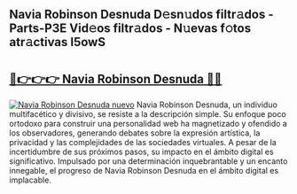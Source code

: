## Navia Robinson Desnuda D𝚎sn𝚞dos filtr𝚊dos - Parts-P3E Vid𝚎os filtr𝚊dos - N𝚞evas f𝚘tos atr𝚊ctivas I5owS

# <h2><a href="http://mb3mxe.tromn.icu/?c=Navia+Robinson+Desnuda">🔗👉👉👉 Navia Robinson Desnuda 🔗🔗</a></h2>

[![Navia Robinson Desnuda nuevo](https://i.imgur.com/pEAQMta.gif)](http://mb3mxe.tromn.icu/?c=Navia+Robinson+Desnuda)
Navia Robinson Desnuda, un individuo multifacético y divisivo, se resiste a la descripción simple. Su enfoque poco ortodoxo para construir una personalidad web ha magnetizado y ofendido a los observadores, generando debates sobre la expresión artística, la privacidad y las complejidades de las sociedades virtuales. A pesar de la incertidumbre de sus próximos pasos, su impacto en el ámbito digital es significativo. Impulsado por una determinación inquebrantable y un encanto innegable, el progreso de Navia Robinson Desnuda en el ámbito digital es implacable.
